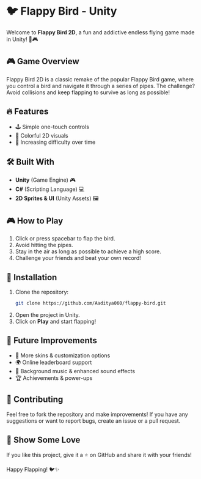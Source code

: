 # 🐦 Flappy Bird  - Unity

Welcome to **Flappy Bird 2D**, a fun and addictive endless flying game made in Unity! 🚀🎮

## 🎮 Game Overview
Flappy Bird 2D is a classic remake of the popular Flappy Bird game, where you control a bird and navigate it through a series of pipes. The challenge? Avoid collisions and keep flapping to survive as long as possible!

## 🔥 Features
- 🕹️ Simple one-touch controls
- 🎨 Colorful 2D visuals
- 🚀 Increasing difficulty over time



## 🛠️ Built With
- **Unity** (Game Engine) 🎮
- **C#** (Scripting Language) 💻
- **2D Sprites & UI** (Unity Assets) 🖼️

## 🎮 How to Play
1. Click or press spacebar to flap the bird.
2. Avoid hitting the pipes.
3. Stay in the air as long as possible to achieve a high score.
4. Challenge your friends and beat your own record!

## 🚀 Installation
1. Clone the repository:
   ```bash
   git clone https://github.com/Aaditya060/flappy-bird.git
   ```
2. Open the project in Unity.
3. Click on **Play** and start flapping!

## 📌 Future Improvements
- 🎨 More skins & customization options
- 🌍 Online leaderboard support
- 🎵 Background music & enhanced sound effects
- 🏆 Achievements & power-ups

## 🤝 Contributing
Feel free to fork the repository and make improvements! If you have any suggestions or want to report bugs, create an issue or a pull request.


## 🌟 Show Some Love
If you like this project, give it a ⭐ on GitHub and share it with your friends!

Happy Flapping! 🐦✨

